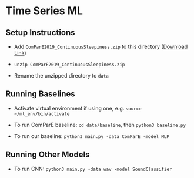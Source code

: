 # Time Series ML

## Setup Instructions

 - Add ```ComParE2019_ContinuousSleepiness.zip``` to this directory ([Download Link](https://megastore.uni-augsburg.de/get/InXJXZESS8/))

 - ```unzip ComParE2019_ContinuousSleepiness.zip```

 - Rename the unzipped directory to ```data```

## Running Baselines

 - Activate virtual environment if using one, e.g. ```source ~/ml_env/bin/activate```

 - To run ComParE baseline: ```cd data/baseline```, then ```python3 baseline.py```

 - To run our baseline: ```python3 main.py -data ComParE -model MLP```

## Running Other Models

- To run CNN: ```python3 main.py -data wav -model SoundClassifier```
